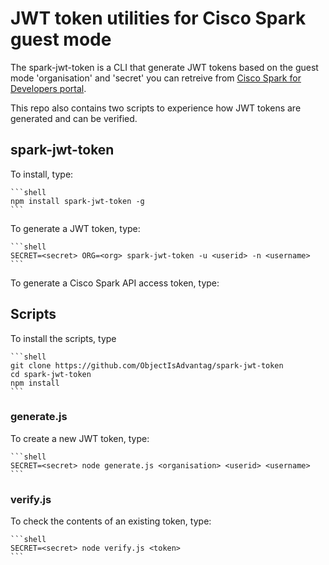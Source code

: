 # JWT token utilities for Cisco Spark guest mode

The spark-jwt-token is a CLI that generate JWT tokens based on the guest mode 'organisation' and 'secret' you can retreive from [Cisco Spark for Developers portal](https://developer.ciscospark.com).

This repo also contains two scripts to experience how JWT tokens are generated and can be verified.


## spark-jwt-token

To install, type:

    ```shell
    npm install spark-jwt-token -g
    ```

To generate a JWT token, type:

    ```shell
    SECRET=<secret> ORG=<org> spark-jwt-token -u <userid> -n <username>
    ```

To generate a Cisco Spark API access token, type:



## Scripts

To install the scripts, type 

    ```shell
    git clone https://github.com/ObjectIsAdvantag/spark-jwt-token
    cd spark-jwt-token
    npm install
    ```


### generate.js

To create a new JWT token, type:

    ```shell
    SECRET=<secret> node generate.js <organisation> <userid> <username>
    ```


### verify.js

To check the contents of an existing token, type:

    ```shell
    SECRET=<secret> node verify.js <token>
    ```
